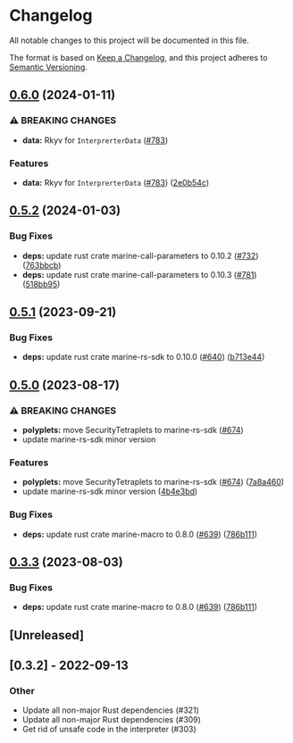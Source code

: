 # Changelog
All notable changes to this project will be documented in this file.

The format is based on [Keep a Changelog](https://keepachangelog.com/en/1.0.0/),
and this project adheres to [Semantic Versioning](https://semver.org/spec/v2.0.0.html).

## [0.6.0](https://github.com/fluencelabs/aquavm/compare/polyplets-v0.5.2...polyplets-v0.6.0) (2024-01-11)


### ⚠ BREAKING CHANGES

* **data:** Rkyv for `InterprerterData` ([#783](https://github.com/fluencelabs/aquavm/issues/783))

### Features

* **data:** Rkyv for `InterprerterData` ([#783](https://github.com/fluencelabs/aquavm/issues/783)) ([2e0b54c](https://github.com/fluencelabs/aquavm/commit/2e0b54c2d415a27d2111587b850e981d8a8bcae2))

## [0.5.2](https://github.com/fluencelabs/aquavm/compare/polyplets-v0.5.1...polyplets-v0.5.2) (2024-01-03)


### Bug Fixes

* **deps:** update rust crate marine-call-parameters to 0.10.2 ([#732](https://github.com/fluencelabs/aquavm/issues/732)) ([763bbcb](https://github.com/fluencelabs/aquavm/commit/763bbcb663ba445ed19431929823e7bfcc6d910c))
* **deps:** update rust crate marine-call-parameters to 0.10.3 ([#781](https://github.com/fluencelabs/aquavm/issues/781)) ([518bb95](https://github.com/fluencelabs/aquavm/commit/518bb95a178ab1508d27b1fa71bd205ef05dea8e))

## [0.5.1](https://github.com/fluencelabs/aquavm/compare/polyplets-v0.5.0...polyplets-v0.5.1) (2023-09-21)


### Bug Fixes

* **deps:** update rust crate marine-rs-sdk to 0.10.0 ([#640](https://github.com/fluencelabs/aquavm/issues/640)) ([b713e44](https://github.com/fluencelabs/aquavm/commit/b713e447fca38e0877a6c0e56bf91880f02bf9e4))

## [0.5.0](https://github.com/fluencelabs/aquavm/compare/polyplets-v0.4.0...polyplets-v0.5.0) (2023-08-17)


### ⚠ BREAKING CHANGES

* **polyplets:** move SecurityTetraplets to marine-rs-sdk  ([#674](https://github.com/fluencelabs/aquavm/issues/674))
* update marine-rs-sdk minor version

### Features

* **polyplets:** move SecurityTetraplets to marine-rs-sdk  ([#674](https://github.com/fluencelabs/aquavm/issues/674)) ([7a8a460](https://github.com/fluencelabs/aquavm/commit/7a8a46057297317e1b776b13d913b0d42ec0a9af))
* update marine-rs-sdk minor version ([4b4e3bd](https://github.com/fluencelabs/aquavm/commit/4b4e3bde839d1167ea559d49b183d1a76bc93439))


### Bug Fixes

* **deps:** update rust crate marine-macro to 0.8.0 ([#639](https://github.com/fluencelabs/aquavm/issues/639)) ([786b111](https://github.com/fluencelabs/aquavm/commit/786b11164272f15c5bf1ad89f2a46b170565902d))

## [0.3.3](https://github.com/fluencelabs/aquavm/compare/polyplets-v0.3.2...polyplets-v0.3.3) (2023-08-03)


### Bug Fixes

* **deps:** update rust crate marine-macro to 0.8.0 ([#639](https://github.com/fluencelabs/aquavm/issues/639)) ([786b111](https://github.com/fluencelabs/aquavm/commit/786b11164272f15c5bf1ad89f2a46b170565902d))

## [Unreleased]

## [0.3.2] - 2022-09-13

### Other
- Update all non-major Rust dependencies (#321)
- Update all non-major Rust dependencies (#309)
- Get rid of unsafe code in the interpreter (#303)
